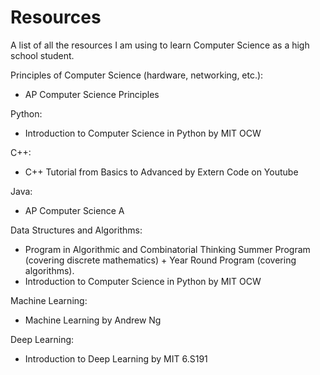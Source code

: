 # Resources
A list of all the resources I am using to learn Computer Science as a high school student.

Principles of Computer Science (hardware, networking, etc.):
- AP Computer Science Principles 

Python:
- Introduction to Computer Science in Python by MIT OCW

C++:
- C++ Tutorial from Basics to Advanced by Extern Code on Youtube

Java:
- AP Computer Science A 

Data Structures and Algorithms:
- Program in Algorithmic and Combinatorial Thinking Summer Program (covering discrete mathematics) + Year Round Program (covering algorithms). 
- Introduction to Computer Science in Python by MIT OCW

Machine Learning:
- Machine Learning by Andrew Ng

Deep Learning:
- Introduction to Deep Learning by MIT 6.S191



